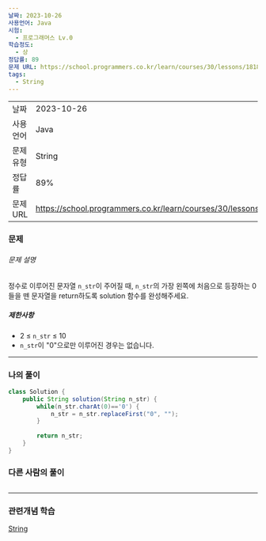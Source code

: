 ```yaml
---
날짜: 2023-10-26
사용언어: Java
시험:
  - 프로그래머스 Lv.0
학습정도:
  - 상
정답률: 89
문제 URL: https://school.programmers.co.kr/learn/courses/30/lessons/181847
tags:
  - String
---
```

|        |                                                                   |
| ------ | ----------------------------------------------------------------- |
| 날짜     | 2023-10-26                                                        |
| 사용 언어  | Java                                                              |
| 문제 유형  | String                                                            |
| 정답률    | 89%                                                               |
| 문제 URL | https://school.programmers.co.kr/learn/courses/30/lessons/181847/ |

### 문제

###### 문제 설명

정수로 이루어진 문자열 `n_str`이 주어질 때, `n_str`의 가장 왼쪽에 처음으로 등장하는 0들을 뗀 문자열을 return하도록 solution 함수를 완성해주세요.

##### 제한사항

- 2 ≤ `n_str` ≤ 10
- `n_str`이 "0"으로만 이루어진 경우는 없습니다.

---

### 나의 풀이

```java
class Solution {
    public String solution(String n_str) {
        while(n_str.charAt(0)=='0') {
            n_str = n_str.replaceFirst("0", "");
        }
        
        return n_str;
    }
}
```

### 다른 사람의 풀이

```java

```

---
### 관련개념 학습

[String](String.md)